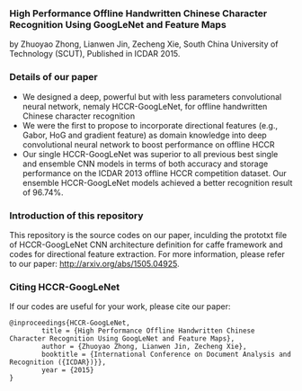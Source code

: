 ### High Performance Offline Handwritten Chinese Character Recognition Using GoogLeNet and Feature Maps

by Zhuoyao Zhong, Lianwen Jin, Zecheng Xie, South China University of Technology (SCUT), Published in ICDAR 2015.

### Details of our paper

* We designed a deep, powerful but with less parameters convolutional neural network, nemaly HCCR-GoogLeNet, for offline handwritten Chinese character recognition
* We were the first to propose to incorporate directional features (e.g., Gabor, HoG and gradient feature) as domain knowledge into deep convolutional neural network to boost performance on offline HCCR
* Our single HCCR-GoogLeNet was superior to all previous best single and ensemble CNN models in terms of both accuracy and storage performance on the ICDAR 2013 offline HCCR competition dataset. Our ensemble HCCR-GoogLeNet models achieved a better recognition result of 96.74%.

### Introduction of this repository
This repository is the source codes on our paper, inculding the prototxt file of HCCR-GoogLeNet CNN architecture definition for caffe framework and codes for directional feature extraction. For more information, please refer to our paper: http://arxiv.org/abs/1505.04925.

### Citing HCCR-GoogLeNet

If our codes are useful for your work, please cite our paper:
```
@inproceedings{HCCR-GoogLeNet, 
		title = {High Performance Offline Handwritten Chinese Character Recognition Using GoogLeNet and Feature Maps}, 
		author = {Zhuoyao Zhong, Lianwen Jin, Zecheng Xie}, 
		booktitle = {International Conference on Document Analysis and Recognition ({ICDAR})}}, 
		year = {2015} 
}
```
